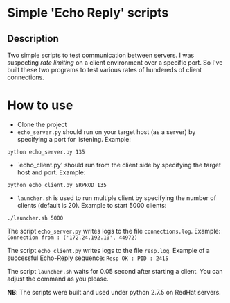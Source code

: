 # Simple 'Echo Reply' scripts 

## Description 

Two simple scripts to test communication between servers. 
I was suspecting _rate limiting_ on a client environment over a specific port. So I've built these two programs to test various rates of hundereds of client connections. 


# How to use 

* Clone the project 
* `echo_server.py` should run on your target host (as a server) by specifying a port for listening. Example:
```
python echo_server.py 135
```

* `echo_client.py' should run from the client side by specifying the target host and port. Example:
```
python echo_client.py SRPROD 135
```
* `launcher.sh` is used to run multiple client by specifying the number of clients (default is 20). Example to start 5000 clients:
```
./launcher.sh 5000
```

The script `echo_server.py` writes logs to the file `connections.log`. Example: 
```Connection from : ('172.24.192.10', 44972)```

The script `echo_client.py` writes logs to the file `resp.log`. Example of a successful Echo-Reply sequence:
```Resp OK : PID : 2415```

The script `launcher.sh` waits for 0.05 second after starting a client. You can adjust the command as you please.

__NB__: The scripts were built and used under python 2.7.5 on RedHat servers.

